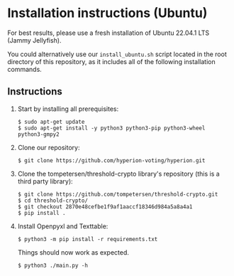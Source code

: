 # Installation instructions (Ubuntu)

For best results, please use a fresh installation of Ubuntu 22.04.1 LTS (Jammy Jellyfish).

You could alternatively use our `install_ubuntu.sh` script located in the root directory of this repository, as it includes all of the following installation commands.

## Instructions
 1. Start by installing all prerequisites:

    ```
    $ sudo apt-get update
    $ sudo apt-get install -y python3 python3-pip python3-wheel python3-gmpy2 
    ```

2. Clone our repository:
   ```
   $ git clone https://github.com/hyperion-voting/hyperion.git
   ```

3. Clone the tompetersen/threshold-crypto library's repository (this is a third party library):

   ```
   $ git clone https://github.com/tompetersen/threshold-crypto.git
   $ cd threshold-crypto/
   $ git checkout 2870e48cefbe1f9af1aaccf18346d984a5a8a4a1
   $ pip install .
   ```

4. Install Openpyxl and Texttable:

   ```
   $ python3 -m pip install -r requirements.txt
   ```  

   Things should now work as expected. 
   ```
   $ python3 ./main.py -h
   ```
